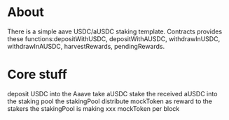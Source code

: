 # About
There is a simple aave USDC/aUSDC staking template. 
Contracts provides these functions:depositWithUSDC, depositWithAUSDC, withdrawInUSDC, withdrawInAUSDC, harvestRewards, pendingRewards.

# Core stuff
deposit USDC into the Aaave
take aUSDC
stake the received aUSDC into the staking pool
the stakingPool distribute mockToken as reward to the stakers
the stakingPool is making xxx mockToken per block

